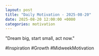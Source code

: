 ```yaml
---
layout: post
title: "Daily Motivation - 2025-08-20"
date: 2025-08-20 12:00:00 +0000
categories: motivation
---
```


"Dream big, start small, act now."

#Inspiration #Growth #MidweekMotivation
